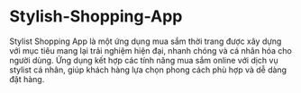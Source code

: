 # Stylish-Shopping-App
Stylist Shopping App là một ứng dụng mua sắm thời trang được xây dựng với mục tiêu mang lại trải nghiệm hiện đại, nhanh chóng và cá nhân hóa cho người dùng. Ứng dụng kết hợp các tính năng mua sắm online với dịch vụ stylist cá nhân, giúp khách hàng lựa chọn phong cách phù hợp và dễ dàng đặt hàng.
